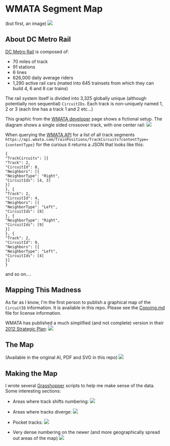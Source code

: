 # WMATA Segment Map
(but first, an image)
![](images/zoom-to-scale.gif)

## About DC Metro Rail
[DC Metro Rail](https://en.wikipedia.org/wiki/Washington_Metro) is composed of:
- 70 miles of track
- 91 stations
- 6 lines
- 626,000 daily average riders
- 1,290 active rail cars (mated into 645 trainsets from which they can build 4, 6 and 8 car trains)

The rail system itself is divided into 3,325 globally unique (although potentially non sequential) `CircuitIDs`. Each track is non-uniquely named 1, 2 or 3 (each line has a track 1 and 2 etc...)

This graphic from the [WMATA developer](https://developer.wmata.com/) page shows a fictional setup. The diagram shows a single sided crossover track, with one center rail:
![](images/neighbor-diagram.png)

When querying the [WMATA API](https://developer.wmata.com/) for a list of all track segments `https://api.wmata.com/TrainPositions/TrackCircuits?contentType={contentType}` for the curious it returns a JSON that looks like this:
```
{
"TrackCircuits": [{
"Track": 2,
"CircuitId": 8,
"Neighbors": [{
"NeighborType": "Right",
"CircuitIds": [4, 3]
}]
}, {
"Track": 2,
"CircuitId": 4,
"Neighbors": [{
"NeighborType": "Left",
"CircuitIds": [8]
}, {
"NeighborType": "Right",
"CircuitIds": [9]
}]
}, {
"Track": 2,
"CircuitId": 9,
"Neighbors": [{
"NeighborType": "Left",
"CircuitIds": [4]
}]
}
```
and so on....

## Mapping This Madness
As far as I know, I'm the first person to publish a graphical map of the `CircuitID` information. It is available in this repo. Please see the [Copying.md](copying.md) file for license information. 

WMATA has published a much simplified (and not complete) version in their [2012 Strategic Plan](https://www.wmata.com/initiatives/strategic-plans/upload/7Metro-2025-Pocket-Tracks-Secure.pdf):
![](images/wmata-strategic-plan-map.png)

## The Map
(Available in the original AI, PDF and SVG in this repo)
![](images/Segment-ID-Map.png)

## Making the Map
I wrote several [Grasshopper](https://www.grasshopper3d.com/) scripts to help me make sense of the data. Some interesting sections:
- Areas where track shifts numbering:
![](images/numbering-break.png)

- Areas where tracks diverge:
![](images/switch-break.png)

- Pocket tracks:
![](images/pocket-track.png)

- Very dense numbering on the newer (and more geographically spread out areas of the map)
![](images/dense-numbering.png)







